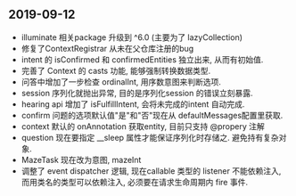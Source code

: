 ## 2019-09-12

-   illuminate 相关package 升级到 ^6.0 (主要为了 lazyCollection)
-   修复了ContextRegistrar 从未在父仓库注册的bug
-   intent 的 isConfirmed 和 confirmedEntities 独立出来, 从而有初始值.
-   完善了 Context 的 casts 功能, 能够强制转换数据类型.
-   问答中增加了一步检查 ordinalInt, 用序数意图来判断选项.
-   session 序列化就抛出异常, 目的是序列化session 的错误立刻暴露.
-   hearing api 增加了 isFulfillIntent, 会将未完成的intent 自动完成.
-   confirm 问题的选项默认值"是"和"否"现在从 defaultMessages配置里获取.
-   context 默认的 onAnnotation 获取entity, 目前只支持 @propery 注解
-   question 现在要指定 __sleep 属性才能保证序列化时存储之. 避免持有复杂对象.
-   MazeTask 现在改为意图, mazeInt
-   调整了 event dispatcher 逻辑, 现在callable 类型的 listener 不能依赖注入, 而用类名的类型可以依赖注入, 必须要在请求生命周期内 fire 事件.